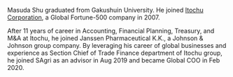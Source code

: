 ---
---

Masuda Shu graduated from Gakushuin University. He joined [Itochu Corporation](https://fortune.com/global500/2019/itochu/), a Global Fortune-500 company in 2007.

After 11 years of career in Accounting, Financial Planning, Treasury, and M&A at Itochu, he joined Janssen Pharmaceutical K.K., a Johnson & Johnson group company. By leveraging his career of global businesses and experience as Section Chief of Trade Finance department of Itochu group, he joined SAgri as an advisor in Aug 2019 and became Global COO in Feb 2020.
